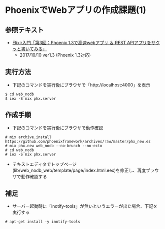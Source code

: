 # PhoenixでWebアプリの作成課題(1)

## 参照テキスト

- [Elixir入門「第3回：Phoenix 1.3で高速webアプリ ＆ REST APIアプリをサクッと書いてみる」](
  https://www.slideshare.net/piacere_ex/elixir3phoenix-13web-rest-api-81099953)
  - 2017/10/10 ver1.3 (Phoenix 1.3対応)

## 実行方法

- 下記のコマンドを実行後にブラウザで「http://localhost:4000」を表示
```
$ cd web_nodb
$ iex -S mix phx.server
```

## 作成手順

- 下記のコマンドを実行後にブラウザで動作確認
```
# mix archive.install https://github.com/phoenixframework/archives/raw/master/phx_new.ez
# mix phx.new web_nodb --no-brunch --no-ecto
# cd web_nodb
# iex -S mix phx.server
```
- テキストエディタでトップページ(lib/web_nodb_web/template/page/index.html.eex)を修正し、再度ブラウザで動作確認する

## 補足

- サーバー起動時に「inotify-tools」が無いというエラーが出た場合、下記を実行する
```
# apt-get install -y inotify-tools
```
